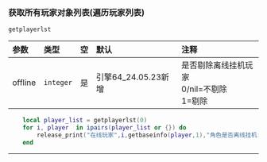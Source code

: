 ### 获取所有玩家对象列表(遍历玩家列表)

`getplayerlst`

| 参数    | 类型      | 空   | 默认                | 注释                                           |
| :------ | :-------- | :--- | :------------------ | :--------------------------------------------- |
| offline | `integer` | 是   | 引擎64_24.05.23新增 | 是否剔除离线挂机玩家<br />0/nil=不剔除<br />1=剔除 |

```lua
    local player_list = getplayerlst(0)
    for i, player  in ipairs(player_list or {}) do
        release_print("在线玩家",i,getbaseinfo(player,1),"角色是否离线挂机:",getbaseinfo(player,61))
    end
```

------------

